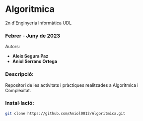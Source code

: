 # Algoritmica
2n d'Enginyeria Informàtica UDL

### Febrer - Juny de 2023
Autors:
- **Aleix Segura Paz**
- **Aniol Serrano Ortega**

### Descripció:

Repositori de les activitats i pràctiques realitzades a Algorítmica i Complexitat.

### Instal·lació:

   ```sh
   git clone https://github.com/Aniol0012/Algoritmica.git
   ```
 
